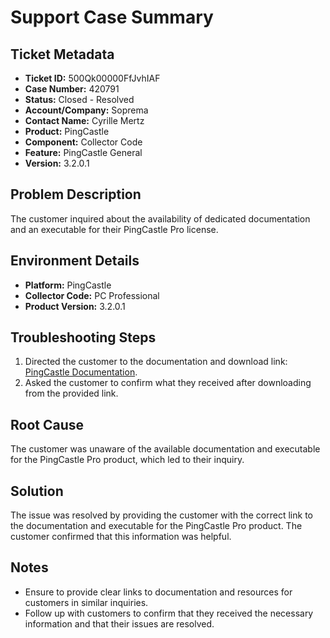 # Support Case Summary

## Ticket Metadata
- **Ticket ID:** 500Qk00000FfJvhIAF
- **Case Number:** 420791
- **Status:** Closed - Resolved
- **Account/Company:** Soprema
- **Contact Name:** Cyrille Mertz
- **Product:** PingCastle
- **Component:** Collector Code
- **Feature:** PingCastle General
- **Version:** 3.2.0.1

## Problem Description
The customer inquired about the availability of dedicated documentation and an executable for their PingCastle Pro license.

## Environment Details
- **Platform:** PingCastle
- **Collector Code:** PC Professional
- **Product Version:** 3.2.0.1

## Troubleshooting Steps
1. Directed the customer to the documentation and download link: [PingCastle Documentation](https://backend.pingcastle.com/Download/AskLicense).
2. Asked the customer to confirm what they received after downloading from the provided link.

## Root Cause
The customer was unaware of the available documentation and executable for the PingCastle Pro product, which led to their inquiry.

## Solution
The issue was resolved by providing the customer with the correct link to the documentation and executable for the PingCastle Pro product. The customer confirmed that this information was helpful.

## Notes
- Ensure to provide clear links to documentation and resources for customers in similar inquiries.
- Follow up with customers to confirm that they received the necessary information and that their issues are resolved.
